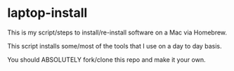 # laptop-install

This is my script/steps to install/re-install software on a Mac via Homebrew.

This script installs some/most of the tools that I use on a day to day basis. 

You should ABSOLUTELY fork/clone this repo and make it your own. 

